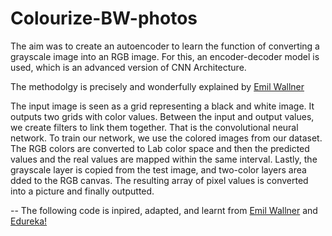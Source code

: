 # Colourize-BW-photos

The aim was to create an autoencoder to learn the function of converting a grayscale image into an RGB image. For this, an encoder-decoder model is used, which is an advanced version of CNN Architecture.

The methodolgy is precisely and wonderfully explained by [Emil Wallner](https://emilwallner.medium.com/colorize-b-w-photos-with-a-100-line-neural-network-53d9b4449f8d) 

The input image is seen as a grid representing a black and white image. It outputs two grids with color values. Between the input and output values, we create filters to link them together. That is the convolutional neural network. To train our network, we use the colored images from our dataset. The RGB colors are converted to Lab color space and then the predicted values and the real values are mapped within the same interval.
Lastly, the grayscale layer is copied from the test image, and two-color layers area dded to the RGB canvas. The resulting array of pixel values is converted into a
picture and finally outputted.

-- The following code is inpired, adapted, and learnt from [Emil Wallner](https://emilwallner.medium.com/colorize-b-w-photos-with-a-100-line-neural-network-53d9b4449f8d) and [Edureka!](https://www.youtube.com/watch?v=lLy0sRmxVvo)
